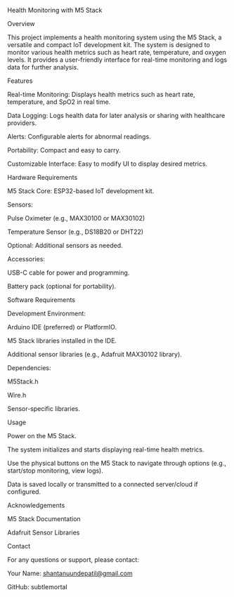 Health Monitoring with M5 Stack

Overview

This project implements a health monitoring system using the M5 Stack, a versatile and compact IoT development kit. The system is designed to monitor various health metrics such as heart rate, temperature, and oxygen levels. It provides a user-friendly interface for real-time monitoring and logs data for further analysis.

Features

Real-time Monitoring: Displays health metrics such as heart rate, temperature, and SpO2 in real time.

Data Logging: Logs health data for later analysis or sharing with healthcare providers.

Alerts: Configurable alerts for abnormal readings.

Portability: Compact and easy to carry.

Customizable Interface: Easy to modify UI to display desired metrics.

Hardware Requirements

M5 Stack Core: ESP32-based IoT development kit.

Sensors:

Pulse Oximeter (e.g., MAX30100 or MAX30102)

Temperature Sensor (e.g., DS18B20 or DHT22)

Optional: Additional sensors as needed.

Accessories:

USB-C cable for power and programming.

Battery pack (optional for portability).

Software Requirements

Development Environment:

Arduino IDE (preferred) or PlatformIO.

M5 Stack libraries installed in the IDE.

Additional sensor libraries (e.g., Adafruit MAX30102 library).

Dependencies:

M5Stack.h

Wire.h

Sensor-specific libraries.

Usage

Power on the M5 Stack.

The system initializes and starts displaying real-time health metrics.

Use the physical buttons on the M5 Stack to navigate through options (e.g., start/stop monitoring, view logs).

Data is saved locally or transmitted to a connected server/cloud if configured.

Acknowledgements

M5 Stack Documentation

Adafruit Sensor Libraries

Contact

For any questions or support, please contact:

Your Name: shantanuundepatil@gmail.com

GitHub: subtlemortal
